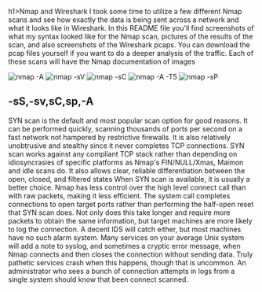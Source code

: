 h1>Nmap and Wireshark </h1>
I took some time to utilize a few different Nmap scans and see how exactly the data is being sent across a network and what it looks like in Wireshark. In this README file you'll find screenshots of what my syntax looked like for the Nmap scan, pictures of the results of the scan, and also screenshots of the Wireshark pcaps. You can download the pcap files yourself if you want to do a deeper analysis of the traffic. 
Each of these scans will have the Nmap documentation of images 

![nmap -A](https://github.com/user-attachments/assets/3b5811ec-f6d6-4c58-90d9-93489f663f0f)
![nmap -sV](https://github.com/user-attachments/assets/2730e196-5de4-4d4c-b38b-e74eba669161)
![nmap -sC](https://github.com/user-attachments/assets/50171fb9-7769-4c00-b5e4-cb378943d1b0)
![nmap -A -T5](https://github.com/user-attachments/assets/0b13d7fb-c488-424b-b1dd-7e3804803aff)
![nmap -sP](https://github.com/user-attachments/assets/30e78e29-8c97-49c4-983c-dcc2b6829e31)
<h2>-sS,-sv,sC,sp,-A</h2>
SYN scan is the default and most popular scan option for good reasons. It can be performed quickly, scanning thousands of ports per second on a fast network not hampered by restrictive firewalls. It is also relatively unobtrusive and stealthy since it never completes TCP connections. SYN scan works against any compliant TCP stack rather than depending on idiosyncrasies of specific platforms as Nmap's FIN/NULL/Xmas, Maimon and idle scans do. It also allows clear, reliable differentiation between the open, closed, and filtered states
When SYN scan is available, it is usually a better choice. Nmap has less control over the high level connect call than with raw packets, making it less efficient. The system call completes connections to open target ports rather than performing the half-open reset that SYN scan does. Not only does this take longer and require more packets to obtain the same information, but target machines are more likely to log the connection. A decent IDS will catch either, but most machines have no such alarm system. Many services on your average Unix system will add a note to syslog, and sometimes a cryptic error message, when Nmap connects and then closes the connection without sending data. Truly pathetic services crash when this happens, though that is uncommon. An administrator who sees a bunch of connection attempts in  logs from a single system should know that  been connect scanned.
